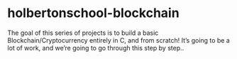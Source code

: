 # holbertonschool-blockchain
The goal of this series of projects is to build a basic Blockchain/Cryptocurrency entirely in C, and from scratch! It’s going to be a lot of work, and we’re going to go through this step by step..
